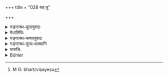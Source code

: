 +++
title = "028 यत् तु"

+++

<details><summary>गङ्गानथ-मूलानुवादः</summary>

What is mixed with pain and brings unhappiness to the Soul,—know that to be ‘Rajas,’ imperceptible and constantly attracting embodied beings.—(28)
</details>

<details><summary>मेधातिथिः</summary>

[^७८]:
     M G: hāri

**दुःखेन समायुक्तं** संभिन्नं शुद्धं प्रीति-रूपं न भवत्य् अत उच्यते **अप्रीतिकरं** दुःखानुविद्धतया प्रीत्या न युक्तम् । **अप्रतिपम्** अप्रत्यक्षं पारमार्थिकम् । एतद् रजसो रूपं **हर्तृ**विषयेषु[^७९] प्रवर्तकं स्पृहा-जनकम् इत्य् अर्थः ॥ १२.२८ ॥


[^७९]:
     M G: bhartṛviṣayeṣu
</details>

<details><summary>गङ्गानथ-भाष्यानुवादः</summary>

‘*Mixed with pain*’—interspersed with pain; and not pure, hence described as ‘*bringing unhappiness*,’—being mixed up with pain, it does not make men happy.

‘*Apratīpam*’—imperceptible, though real.

This is the form of ‘*Rajas*’—‘*constantly attracting* men towards sensual objects, arousing in their mind a longing for these.—(28)
</details>

<details><summary>गङ्गानथ-तुल्य-वाक्यानि</summary>

**(verses 12.27-29)  
**

See Comparative notes for [Verse 12.27].
</details>

<details><summary>भारुचिः</summary>

अत्रापि पूर्ववद् अर्थसमायोजना ॥ १२.२८ ॥
</details>

<details><summary>Bühler</summary>

028	What is mixed with pain and does not give satisfaction to the soul one may know (to be the quality of) Activity, which is difficult to conquer, and which ever draws embodied (souls towards sensual objects).
</details>
